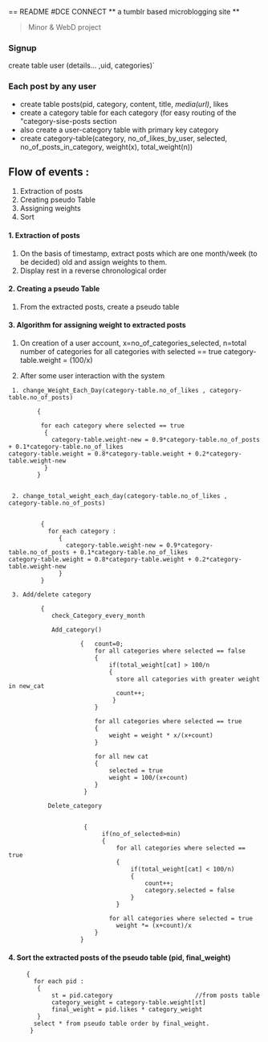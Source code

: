 == README
#DCE CONNECT
** a tumblr based microblogging site **
> Minor & WebD project

### Signup 
  create table user (details... ,uid, categories)`
  
### Each post by any user

  - create table posts(pid, category, content, title, *media(url)*, likes
  - create a category table for each category (for easy routing of the "category-sise-posts section
  - also create a user-category table with primary key category
  - create category-table(category, no_of_likes_by_user, selected, no_of_posts_in_category, weight(x), total_weight(n))
  
## Flow of events :
  1. Extraction of posts
  2. Creating pseudo Table
  3. Assigning weights
  4. Sort
  
#### 1. Extraction of posts
              
   1. On the basis of timestamp, extract posts which are one month/week (to be decided) old and assign weights to                 them. 
   2. Display rest in a reverse chronological order
              
  
#### 2. Creating a pseudo Table
    
   1. From the extracted posts, create a pseudo table
              
  
#### 3. Algorithm for assigning weight to extracted posts
    
   1. On creation of a user account, 
      x=no_of_categories_selected,
      n=total number of categories
      for all categories with selected == true
      category-table.weight = (100/x)
      

   2. After some user interaction with the system
       
     1. change_Weight_Each_Day(category-table.no_of_likes , category-table.no_of_posts)
          
            {

             for each category where selected == true     
              {
                category-table.weight-new = 0.9*category-table.no_of_posts + 0.1*category-table.no_of_likes                                 category-table.weight = 0.8*category-table.weight + 0.2*category-table.weight-new
              }
            }


     2. change_total_weight_each_day(category-table.no_of_likes , category-table.no_of_posts)

          
             {
               for each category :
                  {
                    category-table.weight-new = 0.9*category-table.no_of_posts + 0.1*category-table.no_of_likes                                 category-table.weight = 0.8*category-table.weight + 0.2*category-table.weight-new
                  }
             } 

     3. Add/delete category 
           
             {
                check_Category_every_month

                Add_category()

                        {   count=0;
                            for all categories where selected == false
                            {
                                if(total_weight[cat] > 100/n
                                { 
                                  store all categories with greater weight in new_cat
                                  count++; 
                                 }
                            }

                            for all categories where selected == true
                            {
                                weight = weight * x/(x+count)
                            }

                            for all new cat 
                            {
                                selected = true
                                weight = 100/(x+count)
                            }
                         }

               Delete_category


                         {
                              if(no_of_selected>min)
                              {
                                  for all categories where selected == true
                                  {
                                      if(total_weight[cat] < 100/n)
                                      {
                                          count++;
                                          category.selected = false
                                      }
                                  }

                                for all categories where selected = true
                                  weight *= (x+count)/x
                            }
                        }



#### 4. Sort the extracted posts of the pseudo table (pid, final_weight)
         
         {   
           for each pid : 
            {   
                st = pid.category  						//from posts table	
                category_weight = category-table.weight[st]
                final_weight = pid.likes * category_weight                
            }
           select * from pseudo table order by final_weight.
          } 
            
